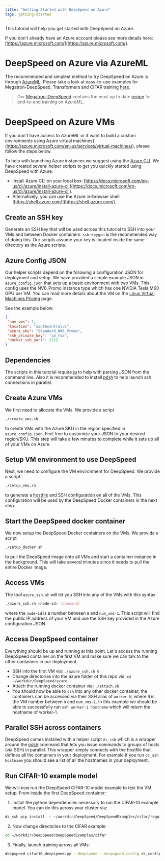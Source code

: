 ```yaml
---
title: "Getting Started with DeepSpeed on Azure"
tags: getting-started
---
```


This tutorial will help you get started with DeepSpeed on Azure.

If you don't already have an Azure account please see more details here: [https://azure.microsoft.com/](https://azure.microsoft.com/).

# DeepSpeed on Azure via AzureML

The recommended and simplest method to try DeepSpeed on Azure is through [AzureML](https://azure.microsoft.com/en-us/services/machine-learning/). Please take a look at easy-to-use examples for Megatron-DeepSpeed, Transformers and CIFAR training [here](https://github.com/Azure/azureml-examples/tree/main/python-sdk/workflows/train/deepspeed).

> Our [Megatron-DeepSpeed](https://github.com/microsoft/megatron-deepspeed) contains the most up to date [recipe](https://github.com/microsoft/Megatron-DeepSpeed/tree/main/examples/azureml) for end-to-end training on AzureML.

# DeepSpeed on Azure VMs

If you don't have access to AzureML or if want to build a custom environments using Azure virtual machines](https://azure.microsoft.com/en-us/services/virtual-machines/), please follow the steps below.

To help with launching Azure instances we suggest using the [Azure CLI](https://docs.microsoft.com/en-us/cli/azure/?view=azure-cli-latest). We have created
several helper scripts to get you quickly started using DeepSpeed with Azure.
 * Install Azure CLI on your local box: [https://docs.microsoft.com/en-us/cli/azure/install-azure-cli](https://docs.microsoft.com/en-us/cli/azure/install-azure-cli).
 * Alternatively, you can use the Azure in-browser shell: [https://shell.azure.com/](https://shell.azure.com/).

## Create an SSH key
Generate an SSH key that will be used across this tutorial to SSH into your VMs and
between Docker containers. `ssh-keygen` is the recommended way of doing this. Our scripts
assume your key is located inside the same directory as the Azure scripts.

## Azure Config JSON
Our helper scripts depend on the following a configuration JSON for deployment
and setup.  We have provided a simple example JSON in `azure_config.json` that
sets up a basic environment with two VMs. This config uses the NV6_Promo
instance type which has one NVIDIA Tesla M60 GPU per VM. You can read more
details about the VM on the [Linux Virtual Machines
Pricing](https://azure.microsoft.com/en-us/pricing/details/virtual-machines/linux/)
page.

See the example below:
 ```json
{
  "num_vms": 2,
  "location": "southcentralus",
  "azure_sku": "Standard_NV6_Promo",
  "ssh_private_key": "id_rsa",
  "docker_ssh_port": 2222
}
```

## Dependencies
The scripts in this tutorial require [jq](https://stedolan.github.io/jq/) to help with
parsing JSON from the command line. Also it is recommended to install
[pdsh](https://linux.die.net/man/1/pdsh) to help launch ssh connections in parallel.

## Create Azure VMs
We first need to allocate the VMs. We provide a script
```bash
./create_vms.sh
```
to create VMs with the Azure SKU in the region specified in `azure_config.json`. Feel
free to customize your JSON to your desired region/SKU. This step will take a few minutes
to complete while it sets up all of your VMs on Azure.

## Setup VM environment to use DeepSpeed
Next, we need to configure the VM environment for DeepSpeed. We provide a script
```bash
./setup_vms.sh
```
to generate a [hostfile](/getting-started/#resource-configuration-multi-node) and SSH
configuration on all of the VMs. This configuration will be used by the DeepSpeed
Docker containers in the next step.

## Start the DeepSpeed docker container
We now setup the DeepSpeed Docker containers on the VMs. We provide a script
```bash
./setup_docker.sh
```
to pull the DeepSpeed image onto all VMs and start a container instance in the
background. This will take several minutes since it needs to pull the entire Docker
image.

## Access VMs
The tool `azure_ssh.sh` will let you SSH into any of the VMs with this
syntax:
```bash
./azure_ssh.sh <node-id> [command]
```
where the `node-id` is a number between `0` and `num_vms-1`.  This script will find the
public IP address of your VM and use the SSH key provided in the Azure configuration
JSON.

## Access DeepSpeed container
Everything should be up and running at this point. Let's access the running DeepSpeed
container on the first VM and make sure we can talk to the other containers in our deployment.

 * SSH into the first VM via: `./azure_ssh.sh 0`
 * Change directories into the azure folder of this repo via: `cd ~/workdir/DeepSpeed/azure`
 * Attach the running docker container via: `./attach.sh`
 * You should now be able to `ssh` into any other docker container, the containers can be
   accessed via their SSH alias of `worker-N`, where `N` is the VM number between `0`
   and `num_vms-1`. In this example we should be able to successfully run `ssh worker-1
   hostname` which will return the hostname of worker-1.

## Parallel SSH across containers
 DeepSpeed comes installed with a helper script `ds_ssh` which is a wrapper around
 the [pdsh](https://linux.die.net/man/1/pdsh) command that lets you issue commands
 to groups of hosts (via SSH) in parallel. This wrapper simply connects with the
 hostfile that defines all the containers in your deployment. For example if you run
 `ds_ssh hostname` you should see a list of all the hostnames in your deployment.

## Run CIFAR-10 example model
We will now run the DeepSpeed CIFAR-10 model example to test the VM setup. From inside
the first DeepSpeed container:

  1) Install the python dependencies necessary to run the CIFAR-10 example model. You can
  do this across your cluster via:
  ```bash
  ds_ssh pip install -r ~/workdir/DeepSpeed/DeepSpeedExamples/cifar/requirements.txt
  ```

  2) Now change directories to the CIFAR example:
  ```bash
  cd ~/workdir/DeepSpeed/DeepSpeedExamples/cifar
  ```

  3) Finally, launch training across all VMs:
  ```bash
  deepspeed cifar10_deepspeed.py --deepspeed --deepspeed_config ds_config.json
  ```
